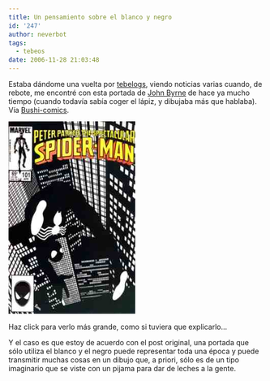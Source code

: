 ```yaml
---
title: Un pensamiento sobre el blanco y negro
id: '247'
author: neverbot
tags:
  - tebeos
date: 2006-11-28 21:03:48
---
```


Estaba dándome una vuelta por [tebelogs](http://tebelogs.dreamers.com/), viendo noticias varias cuando, de rebote, me encontré con esta portada de [John Byrne](http://en.wikipedia.org/wiki/John_Byrne) de hace ya mucho tiempo (cuando todavía sabía coger el lápiz, y dibujaba más que hablaba). Vía [Bushi-comics](http://bushi-comics.blogspot.com/2006/11/spiderman-vuelve-al-negro-y-eso-me.html).

[![Spectacular Spider-Man 101](./un-pensamiento-sobre-el-blanco-y-negro/SpectacularSpider-Man101.jpg "Spectacular Spider-Man 101")](./un-pensamiento-sobre-el-blanco-y-negro/SpectacularSpider-Man101.gif "Spectacular Spider-Man 101")

Haz click para verlo más grande, como si tuviera que explicarlo...

Y el caso es que estoy de acuerdo con el post original, una portada que sólo utiliza el blanco y el negro puede representar toda una época y puede transmitir muchas cosas en un dibujo que, a priori, sólo es de un tipo imaginario que se viste con un pijama para dar de leches a la gente.